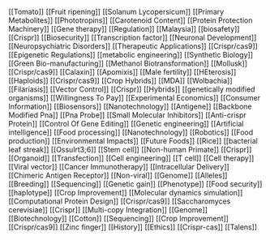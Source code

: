 [[Tomato]]
[[Fruit ripening]]
[[Solanum Lycopersicum]]
[[Primary Metabolites]]
[[Phototropins]]
[[Carotenoid Content]]
[[Protein Protection Machinery]]
[[Gene therapy]]
[[Regulation]]
[[Malaysia]]
[[biosafety]]
[[Crispr]]
[[Biosecurity]]
[[Transcription factor]]
[[Neuronal Development]]
[[Neuropsychiatric Disorders]]
[[Therapeutic Applications]]
[[Crispr/cas9]]
[[Epigenetic Regulations]]
[[metabolic engineering]]
[[Synthetic Biology]]
[[Green Bio-manufacturing]]
[[Methanol Biotransformation]]
[[Mollusk]]
[[Crispr/cas9]]
[[Calaxin]]
[[Apomixis]]
[[Male fertility]]
[[HEterosis]]
[[Haploids]]
[[Crispr/cas9]]
[[Crop Hybrids]]
[[MDA]]
[[Wolbachia]]
[[Filariasis]]
[[Vector Control]]
[[Crispr]]
[[Hybrids]]
[[genetically modified organisms]]
[[Willingness To Pay]]
[[Experimental Economics]]
[[Consumer Information]]
[[Biosensors]]
[[Nanotechnology]]
[[Antigene]]
[[Backbone Modified Pna]]
[[Pna Probe]]
[[Small Molecular Inhibitors]]
[[Anti-crispr Protein]]
[[Control Of Gene Editing]]
[[Genetic engineering]]
[[Artificial intelligence]]
[[Food processing]]
[[Nanotechnology]]
[[Robotics]]
[[Food production]]
[[Environmental Impacts]]
[[Future Foods]]
[[Rice]]
[[bacterial leaf streak]]
[[Ossulrt3;6]]
[[Stem cell]]
[[Non-human Primate]]
[[Crispr]]
[[Organoid]]
[[Transfection]]
[[Cell engineering]]
[[T cell]]
[[Cell therapy]]
[[Viral vector]]
[[Cancer Immunotherapy]]
[[Intracellular Delivery]]
[[Chimeric Antigen Receptor]]
[[Non-viral]]
[[Genome]]
[[Alleles]]
[[Breeding]]
[[Sequencing]]
[[Genetic gain]]
[[Phenotype]]
[[Food security]]
[[haplotype]]
[[Crop Improvement]]
[[Molecular dynamics simulation]]
[[Computational Protein Design]]
[[Crispr/cas9]]
[[Saccharomyces cerevisiae]]
[[Crispr]]
[[Multi-copy Integration]]
[[Genome]]
[[Biotechnology]]
[[Cotton]]
[[Sequencing]]
[[Crop Improvement]]
[[Crispr/cas9]]
[[Zinc finger]]
[[History]]
[[Ethics]]
[[Crispr-cas]]
[[Talens]]
